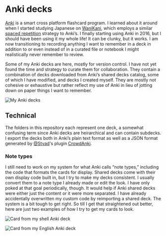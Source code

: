 # Anki decks

[Anki](https://apps.ankiweb.net/) is a smart cross platform flashcard program.
I learned about it around when I started studying Japanese on [WaniKani](https://www.wanikani.com/), which employs a similar [spaced repetition](https://en.wikipedia.org/wiki/Spaced_repetition) strategy to Anki’s.
I finally starting using Anki in 2016, but I should have been using it my whole life!
It can be clunky, but it works.
I am now transitioning to recording anything I want to remember in a deck in addition to or even instead of in a curated file or notebook I might realistically never remember to review.

Some of my Anki decks are here, mostly for version control.
I have not yet found the time and strategy to curate them for collaboration.
They contain a combination of decks downloaded from Anki’s shared decks catalog, some of which I have modified, and decks I created myself.
They are mostly not cohesive or exhaustive but rather reflect my use of Anki in lieu of jotting down on paper things I want to remember.

![My Anki decks](/../files/screenshots/anki.png?raw=true "My Anki decks")

## Technical

The folders in this repository each represent one deck, a somewhat confusing term since Anki decks are heirarchical and can contain subdecks.
I export the decks both in Anki’s plain text format as well as a JSON format generated by [@Stvad](https://github.com/Stvad)'s plugin [CrowdAnki](https://github.com/Stvad/CrowdAnki).

### Note types

I still need to work on my system for what Anki calls “note types,” including the code that formats the cards for display.
Shared decks come with their own display code built in, but I try to make my decks consistent.
I usually convert them to a note type I already made or edit the look.
I have only poked at that goal periodically, though.
It would help if Anki shared decks were either just the content or it were more separated.
I have already accidentally overwritten my custom code by reimporting a shared deck.
The system is a bit tough to get right.
So till I get that straightened out better, here are just two examples of how I try to get my cards to look.

![Card from my shell Anki deck](/../files/screenshots/anki-shell.png?raw=true "Card from my shell Anki deck")

![Card from my English Anki deck](/../files/screenshots/anki-english.png?raw=true "Card from my English Anki deck")